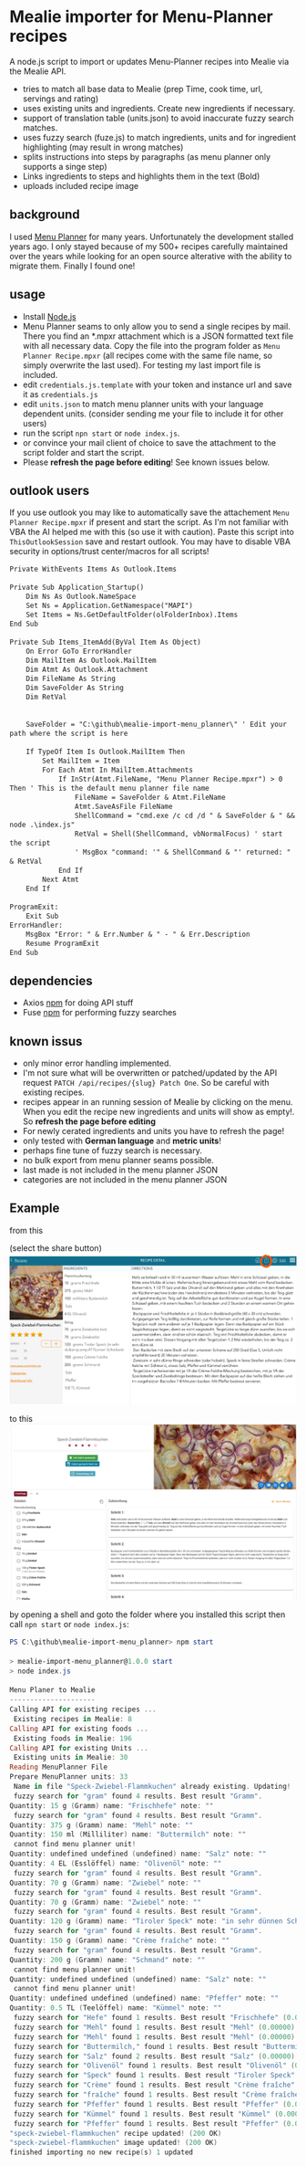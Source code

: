 # Mealie importer for Menu-Planner recipes

A node.js script to import or updates Menu-Planner recipes into Mealie via the Mealie API.

* tries to match all base data to Mealie (prep Time, cook time, url, servings and rating)
* uses existing units and ingredients. Create new ingredients if necessary.
* support of translation table (units.json) to avoid inaccurate fuzzy search matches.
* uses fuzzy search (fuze.js) to match ingredients, units and for ingredient highlighting (may result in wrong matches)
* splits instructions into steps by paragraphs (as menu planner only supports a singe step)
* Links ingredients to steps and highlights them in the text (Bold)
* uploads included recipe image

## background

I used [Menu Planner](http://mp2.menu-planner.com/) for many years. Unfortunately the development stalled years ago. I only stayed because of my 500+ recipes carefully maintained over the years while looking for an open source alterative with the ability to migrate them. Finally I found one!

## usage

* Install [Node.js](https://nodejs.org)
* Menu Planner seams to only allow you to send a single recipes by mail. There you find an *.mpxr attachment which is a JSON formatted text file with all necessary data. Copy the file into the program folder as `Menu Planner Recipe.mpxr` (all recipes come with the same file name, so simply overwrite the last used). For testing my last import file is included.
* edit `credentials.js.template` with your token and instance url and save it as `credentials.js`
* edit `units.json` to match menu planner units with your language dependent units. (consider sending me your file to include it for other users)
* run the script `npn start` or `node index.js`.
* or convince your mail client of choice to save the attachment to the script folder and start the script.
* Please **refresh the page before editing**! See known issues below.

## outlook users

If you use outlook you may like to automatically save the attachement `Menu Planner Recipe.mpxr` if present and start the script. As I'm not familiar with VBA the AI helped me with this (so use it with caution). Paste this script into `ThisOutlookSession` save and restart outlook. You may have to disable VBA security in options/trust center/macros for all scripts!

```VB
Private WithEvents Items As Outlook.Items

Private Sub Application_Startup()
    Dim Ns As Outlook.NameSpace
    Set Ns = Application.GetNamespace("MAPI")
    Set Items = Ns.GetDefaultFolder(olFolderInbox).Items
End Sub

Private Sub Items_ItemAdd(ByVal Item As Object)
    On Error GoTo ErrorHandler
    Dim MailItem As Outlook.MailItem
    Dim Atmt As Outlook.Attachment
    Dim FileName As String
    Dim SaveFolder As String
    Dim RetVal
    

    SaveFolder = "C:\github\mealie-import-menu_planner\" ' Edit your path where the script is here

    If TypeOf Item Is Outlook.MailItem Then
        Set MailItem = Item
        For Each Atmt In MailItem.Attachments
            If InStr(Atmt.FileName, "Menu Planner Recipe.mpxr") > 0 Then ' This is the default menu planner file name
                FileName = SaveFolder & Atmt.FileName
                Atmt.SaveAsFile FileName
                ShellCommand = "cmd.exe /c cd /d " & SaveFolder & " && node .\index.js"
                RetVal = Shell(ShellCommand, vbNormalFocus) ' start the script
                ' MsgBox "command: '" & ShellCommand & "' returned: " & RetVal
            End If
        Next Atmt
    End If

ProgramExit:
    Exit Sub
ErrorHandler:
    MsgBox "Error: " & Err.Number & " - " & Err.Description
    Resume ProgramExit
End Sub
```

## dependencies

* Axios [npm](https://www.npmjs.com/package/axios) for doing API stuff
* Fuse [npm](https://www.npmjs.com/package/fuse.js) for performing fuzzy searches

## known issus

* only minor error handling implemented.
* I'm not sure what will be overwritten or patched/updated by the API request `PATCH /api/recipes/{slug} Patch One`. So be careful with existing recipes.
* recipes appear in an running session of Mealie by clicking on the menu. When you edit the recipe new ingredients and units will show as empty!. So **refresh the page before editing**
* For newly cerated ingredients and units you have to refresh the page!
* only tested with **German language** and **metric units**!
* perhaps fine tune of fuzzy search is necessary.
* no bulk export from menu planner seams possible.
* last made is not included in the menu planner JSON
* categories are not included in the menu planner JSON

## Example

from this

(select the share button)
![Menu Planner recipe](https://raw.githubusercontent.com/Christian-Me/mealie-import-menu_planner/master/images/mpExample-1.png)

to this
![Mealie recipe](https://raw.githubusercontent.com/Christian-Me/mealie-import-menu_planner/master/images/mealieExample-1.png)

by opening a shell and goto the folder where you installed this script then call `npn start` or `node index.js`:

```powershell
PS C:\github\mealie-import-menu_planner> npm start

> mealie-import-menu_planner@1.0.0 start
> node index.js

Menu Planer to Mealie
---------------------
Calling API for existing recipes ...
 Existing recipes in Mealie: 8
Calling API for existing foods ...
 Existing foods in Mealie: 196
Calling API for existing Units ...
 Existing units in Mealie: 30
Reading MenuPlanner File
Prepare MenuPlanner units: 33
 Name in file "Speck-Zwiebel-Flammkuchen" already existing. Updating!
 fuzzy search for "gram" found 4 results. Best result "Gramm".
Quantity: 15 g (Gramm) name: "Frischhefe" note: ""
 fuzzy search for "gram" found 4 results. Best result "Gramm".
Quantity: 375 g (Gramm) name: "Mehl" note: ""
Quantity: 150 ml (Milliliter) name: "Buttermilch" note: ""
 cannot find menu planner unit!
Quantity: undefined undefined (undefined) name: "Salz" note: ""
Quantity: 4 EL (Esslöffel) name: "Olivenöl" note: ""
 fuzzy search for "gram" found 4 results. Best result "Gramm".
Quantity: 70 g (Gramm) name: "Zwiebel" note: ""
 fuzzy search for "gram" found 4 results. Best result "Gramm".
Quantity: 70 g (Gramm) name: "Zwiebel" note: ""
 fuzzy search for "gram" found 4 results. Best result "Gramm".
Quantity: 120 g (Gramm) name: "Tiroler Speck" note: "in sehr dünnen Scheiben"
 fuzzy search for "gram" found 4 results. Best result "Gramm".
Quantity: 150 g (Gramm) name: "Crème fraîche" note: ""
 fuzzy search for "gram" found 4 results. Best result "Gramm".
Quantity: 200 g (Gramm) name: "Schmand" note: ""
 cannot find menu planner unit!
Quantity: undefined undefined (undefined) name: "Salz" note: ""
 cannot find menu planner unit!
Quantity: undefined undefined (undefined) name: "Pfeffer" note: ""
Quantity: 0.5 TL (Teelöffel) name: "Kümmel" note: ""
 fuzzy search for "Hefe" found 1 results. Best result "Frischhefe" (0.00360).
 fuzzy search for "Mehl" found 1 results. Best result "Mehl" (0.00000).
 fuzzy search for "Mehl" found 1 results. Best result "Mehl" (0.00000).
 fuzzy search for "Buttermilch," found 1 results. Best result "Buttermilch" (0.00694).
 fuzzy search for "Salz" found 2 results. Best result "Salz" (0.00000).
 fuzzy search for "Olivenöl" found 1 results. Best result "Olivenöl" (0.00000).
 fuzzy search for "Speck" found 1 results. Best result "Tiroler Speck" (0.02812).
 fuzzy search for "Crème" found 1 results. Best result "Crème fraîche" (0.00006).
 fuzzy search for "fraîche" found 1 results. Best result "Crème fraîche" (0.01872).
 fuzzy search for "Pfeffer" found 1 results. Best result "Pfeffer" (0.00000).
 fuzzy search for "Kümmel" found 1 results. Best result "Kümmel" (0.00000).
 fuzzy search for "Pfeffer" found 1 results. Best result "Pfeffer" (0.00000).
"speck-zwiebel-flammkuchen" recipe updated! (200 OK)
"speck-zwiebel-flammkuchen" image updated! (200 OK)
finished importing no new recipe(s) 1 updated
```